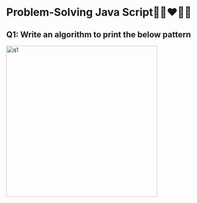 # Problem-Solving Java Script🧠👀❤️🙅‍♀️
<h2>Q1: Write an algorithm to print the below pattern</h2>
<img width="401" alt="q1" src="https://github.com/mriana9/Problem-Solving/assets/91687711/b2df756c-7ff3-43e5-b604-cb2043cc1213">
